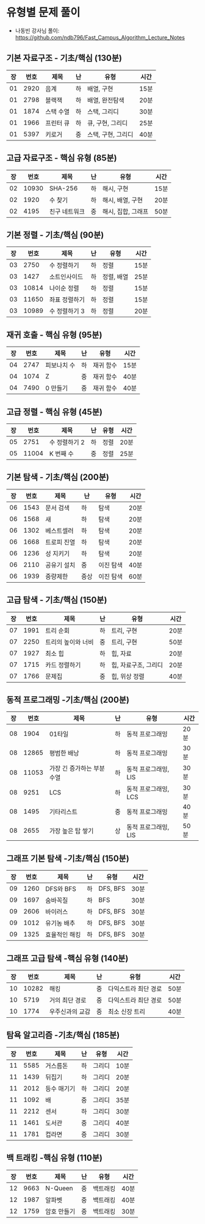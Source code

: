 # 유형별 문제 풀이
- 나동빈 강사님 풀이: https://github.com/ndb796/Fast_Campus_Algorithm_Lecture_Notes

## 기본 자료구조 - 기초/핵심 (130분)
|장|번호 |제목         |난|유형              |시간|
|--|-----|-------------|--|------------------|----|
|01|2920 |음계         |하|배열, 구현        |15분|
|01|2798 |블랙잭       |하|배열, 완전탐색    |20분|
|01|1874 |스택 수열    |하|스택, 그리디      |30분|
|01|1966 |프린터 큐    |하|큐, 구현, 그리디  |25분|
|01|5397 |키로거       |중|스택, 구현, 그리디|40분|

## 고급 자료구조 - 핵심 유형 (85분)
|장|번호 |제목         |난|유형              |시간|
|--|-----|-------------|--|------------------|----|
|02|10930|SHA-256      |하|해시, 구현        |15분|
|02|1920 |수 찾기      |하|해시, 배열, 구현  |20분|
|02|4195 |친구 네트워크|중|해시, 집합, 그래프|50분|

## 기본 정렬 - 기초/핵심 (90분)
|장|번호 |제목         |난|유형              |시간|
|--|-----|-------------|--|------------------|----|
|03|2750 |수 정렬하기  |하|정렬              |15분|
|03|1427 |소트인사이드 |하|정렬, 배열        |25분|
|03|10814|나이순 정렬  |하|정렬              |15분|
|03|11650|좌표 정렬하기|하|정렬              |15분|
|03|10989|수 정렬하기 3|하|정렬              |20분|

## 재귀 호출 - 핵심 유형 (95분)
|장|번호 |제목         |난|유형              |시간|
|--|-----|-------------|--|------------------|----|
|04|2747 |피보나치 수  |하|재귀 함수         |15분|
|04|1074 |Z            |중|재귀 함수         |40분|
|04|7490 |0 만들기     |중|재귀 함수         |40분|

## 고급 정렬 - 핵심 유형 (45분)
|장|번호 |제목         |난|유형              |시간|
|--|-----|-------------|--|------------------|----|
|05|2751 |수 정렬하기 2|하|정렬              |20분|
|05|11004|K 번째 수    |중|정렬              |25분|

## 기본 탐색 - 기초/핵심 (200분)
|장|번호 |제목         |난  |유형              |시간|
|--|-----|-------------|----|------------------|----|
|06|1543 |문서 검색    |하  |탐색              |20분|
|06|1568 |새           |하  |탐색              |20분|
|06|1302 |베스트셀러   |하  |탐색              |20분|
|06|1668 |트로피 진열  |하  |탐색              |20분|
|06|1236 |성 지키기    |하  |탐색              |20분|
|06|2110 |공유기 설치  |중  |이진 탐색         |40분|
|06|1939 |중량제한     |중상|이진 탐색         |60분|

## 고급 탐색 - 기초/핵심 (150분)

|장|번호 |제목              |난|유형                |시간|
|--|-----|------------------|--|--------------------|----|
|07|1991 |트리 순회         |하|트리, 구현          |20분|
|07|2250 |트리의 높이와 너비|중|트리, 구현          |50분|
|07|1927 |최소 힙           |하|힙, 자료            |20분|
|07|1715 |카드 정렬하기     |하|힙, 자료구조, 그리디|20분|
|07|1766 |문제집            |중|힙, 위상 정렬       |40분|

## 동적 프로그래밍 -기초/핵심 (200분)

|장|번호 |제목                     |난|유형                |시간|
|--|-----|-------------------------|--|--------------------|----|
|08|1904 |01타일                   |하|동적 프로그래밍     |20분|
|08|12865|평범한 배낭              |하|동적 프로그래밍     |30분|
|08|11053|가장 긴 증가하는 부분수열|하|동적 프로그래밍, LIS|30분|
|08|9251 |LCS                      |하|동적 프로그래밍, LCS|30분|
|08|1495 |기타리스트               |중|동적 프로그래밍     |40분|
|08|2655 |가장 높은 탑 쌓기        |상|동적 프로그래밍, LIS|50분|

## 그래프 기본 탐색 -기초/핵심 (150분)

|장|번호 |제목         |난|유형              |시간|
|--|-----|-------------|--|------------------|----|
|09|1260 |DFS와 BFS    |하|DFS, BFS          |30분|
|09|1697 |숨바꼭질     |하|BFS               |30분|
|09|2606 |바이러스     |하|DFS, BFS          |30분|
|09|1012 |유기농 배추  |하|DFS, BFS          |30분|
|09|1325 |효율적인 해킹|하|DFS, BFS          |30분|

## 그래프 고급 탐색 -핵심 유형 (140분)

|장|번호 |제목           |난|유형                |시간|
|--|-----|---------------|--|--------------------|----|
|10|10282|해킹           |중|다익스트라 최단 경로|50분|
|10|5719 |거의 최단 경로 |중|다익스트라 최단 경로|50분|
|10|1774 |우주신과의 교감|중|최소 신장 트리      |40분|

## 탐욕 알고리즘 -기초/핵심 (185분)

|장|번호 |제목         |난|유형              |시간|
|--|-----|-------------|--|------------------|----|
|11|5585 |거스름돈     |하|그리디            |10분|
|11|1439 |뒤집기       |하|그리디            |20분|
|11|2012 |등수 매기기  |하|그리디            |20분|
|11|1092 |배           |중|그리디            |35분|
|11|2212 |센서         |하|그리디            |30분|
|11|1461 |도서관       |중|그리디            |40분|
|11|1781 |컵라면       |중|그리디            |30분|

## 백 트래킹 -핵심 유형 (110분)

|장|번호 |제목         |난|유형              |시간|
|--|-----|-------------|--|------------------|----|
|12|9663 |N-Queen      |중|백트래킹          |40분|
|12|1987 |알파벳       |중|백트래킹          |40분|
|12|1759 |암호 만들기  |중|백트래킹          |30분|
